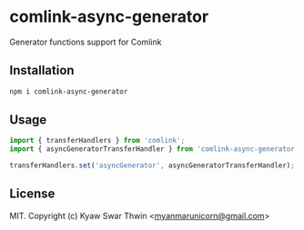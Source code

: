 # comlink-async-generator

Generator functions support for Comlink

## Installation

```sh
npm i comlink-async-generator
```

## Usage

```js
import { transferHandlers } from 'comlink';
import { asyncGeneratorTransferHandler } from 'comlink-async-generator';

transferHandlers.set('asyncGenerator', asyncGeneratorTransferHandler);
```

## License

MIT. Copyright (c) Kyaw Swar Thwin &lt;myanmarunicorn@gmail.com&gt;
